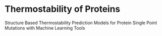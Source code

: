 # Thermostability of Proteins

Structure Based Thermostability Prediction Models for Protein Single Point Mutations with Machine Learning Tools
